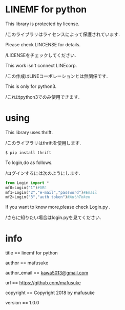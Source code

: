 # LINEMF for python
This library is protected by license.

/このライブラリはライセンスによって保護されています.

Please check LINCENSE for details.

/LICENSEをチェックしてください.

This work isn't connect LINEcorp.

/この作成はLINEコーポレーションとは無関係です.

This is only for python3.

/これはpython3でのみ使用できます.
# using
This library uses thrift.

/このライブラリはthriftを使用します.
```sh
$ pip install thrift
```

To login,do as follows.

/ログインするには次のようにします.

```python
from Login import *
mf0=Login("1")#URL
mf1=Login("2","e-mail","password")#Email
mf2=Login("3","auth token")#AuthToken
```

If you want to know more,please check Login.py .

/さらに知りたい場合はlogin.pyを見てください.

# info
title == linemf for python

author == mafusuke

author_email == kawa5013@gmail.com

url == https://github.com/mafusuke

copyright == Copyright 2018 by mafusuke

version == 1.0.0
